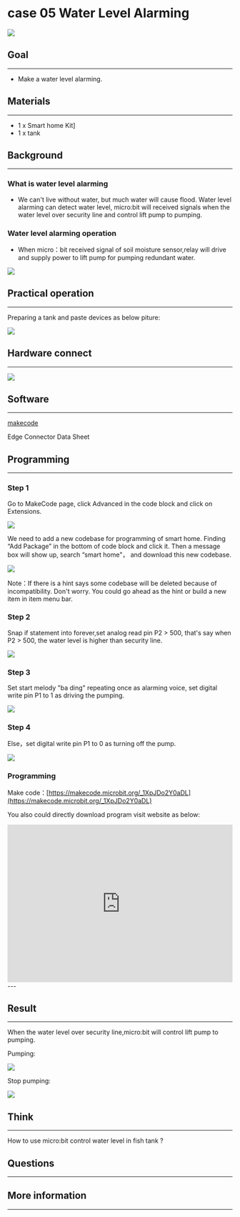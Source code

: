# case 05 Water Level Alarming

![](./images/ll8HfKH.jpg)
## Goal
---


- Make a water level alarming.

## Materials
---

- 1 x Smart home Kit]
- 1 x tank

## Background
---
### What is water level alarming 
- We can't live without water, but much water will cause flood. Water level alarming can detect water level, micro:bit will received signals when the water level over security line and control lift pump to pumping.

### Water level alarming operation
- When micro：bit received signal of soil moisture sensor,relay will drive and supply power to lift pump for pumping redundant water.

![](./images/OsjzuWx.png)

## Practical operation
---
Preparing a tank and paste devices as below piture:

![](./images/ztW3W42.jpg)

## Hardware connect
---

![](./images/LRBAV68.png)





## Software
---
[makecode](https://makecode.microbit.org/#)

Edge Connector Data Sheet



## Programming
---
### Step 1
Go to MakeCode page, click Advanced in the code block and click on Extensions.

![](./images/2qCyzQ7.png)

We need to add a new codebase for programming of smart home. Finding “Add Package” in the bottom of code block and click it. Then a message box will show up, search “smart home"， and download this new codebase.

![](./images/QR2s7LD.png)

Note：If there is a hint says some codebase will be deleted because of incompatibility. Don't worry. You could go ahead as the hint or build a new item in item menu bar.

### Step 2

Snap if statement into forever,set analog read pin P2 > 500, that's say when P2 > 500, the water level is higher than security line.

![](./images/xa3pCF4.png)

### Step 3

Set start melody "ba ding" repeating once as alarming voice, set digital write pin P1 to 1 as driving the pumping.

![](./images/zhdgMcI.png)

### Step 4
Else，set digital write pin P1 to 0 as turning off the pump.

![](./images/lfQVbVh.png)

### Programming

Make code：[https://makecode.microbit.org/_1XpJDo2Y0aDL](https://makecode.microbit.org/_1XpJDo2Y0aDL)

You also could directly download program visit website as below:

<div style="position:relative;height:0;padding-bottom:70%;overflow:hidden;"><iframe style="position:absolute;top:0;left:0;width:100%;height:100%;" src="https://makecode.microbit.org/#pub:_1XpJDo2Y0aDL" frameborder="0" sandbox="allow-popups allow-forms allow-scripts allow-same-origin"></iframe></div>  
---

## Result
---
When the water level over security line,micro:bit will control lift pump to pumping.

Pumping:

![](./images/991WoLx.jpg)

Stop pumping:

![](./images/hPf3xtQ.jpg)

## Think
---
How to use micro:bit control water level in fish tank ?

## Questions
---


## More information  
---

